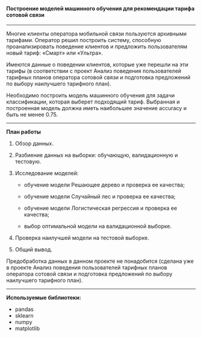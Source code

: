 #### Построение моделей машинного обучения для рекомендации тарифа сотовой связи

---

Многие клиенты оператора мобильной связи пользуются архивными тарифами. Оператор решил построить систему, способную проанализировать поведение клиентов и предложить пользователям новый тариф: «Смарт» или «Ультра».

Имеются данные о поведении клиентов, которые уже перешли на эти тарифы (в соответствии с проект Анализ поведения пользователей тарифных планов оператора сотовой связи и подготовка предложений по выбору наилучшего тарифного план). 

Необходимо построить модель машинного обучения для задачи классификации, которая выберет подходящий тариф. Выбранная и построенная модель должна иметь наибольшее значение accuracy и быть не менее 0.75.

---

**План работы**

1. Обзор данных.


2. Разбиение данных на выборки: обучающую, валидационную и тестовую.

    
3. Исследование моделей:

    - обучение модели Решающее дерево и проверка ее качества;
    
    - обучение модели Случайный лес и проверка ее качества;
    
    - обучение модели Логистическая регрессия и проверка ее качества;
    
    - выбор оптимальной модели на валидационной выборке.


4. Проверка наилучшей модели на тестовой выборке.


5. Общий вывод.

Предобработка данных в данном проекте не понадобится (сделана уже в проекте Анализ поведения пользователей тарифных планов оператора сотовой связи и подготовка предложений по выбору наилучшего тарифного план).

---

**Используемые библиотеки:**

- pandas
- sklearn
- numpy
- matplotlib
